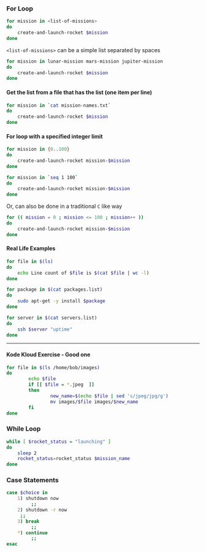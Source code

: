 ### For Loop

```bash
for mission in <list-of-missions>
do
	create-and-launch-rocket $mission
done
```

`<list-of-missions>` can be a simple list separated by spaces

```bash
for mission in lunar-mission mars-mission jupiter-mission
do
	create-and-launch-rocket $mission
done
```

#### Get the list from a file that has the list (one item per line)

```bash
for mission in `cat mission-names.txt`
do
	create-and-launch-rocket $mission
done
```

#### For loop with a specified integer limit

```bash
for mission in {0..100}
do
	create-and-launch-rocket mission-$mission
done

for mission in `seq 1 100`
do
	create-and-launch-rocket mission-$mission
done
```

Or, can also be done in a traditional `C` like way

```bash
for (( mission = 0 ; mission <= 100 ; mission++ ))
do
	create-and-launch-rocket mission-$mission
done
```

#### Real Life Examples

```bash
for file in $(ls)
do
	echo Line count of $file is $(cat $file | wc -l)
done

for package in $(cat packages.list)
do
	sudo apt-get -y install $package
done

for server in $(cat servers.list)
do
	ssh $server "uptime"
done
```

---

#### Kode Kloud Exercise - Good one

```bash
for file in $(ls /home/bob/images)
do
        echo $file
        if [[ $file = *.jpeg  ]]
        then
                new_name=$(echo $file | sed 's/jpeg/jpg/g')
                mv images/$file images/$new_name
        fi
done
```

### While Loop

```bash
while [ $rocket_status = "launching" ]
do
	sleep 2
	rocket_status=rocket_status $mission_name
done
```

### Case Statements

```bash
case $choice in
	1) shutdown now
		 ;;
	2) shutdown -r now
  	 ;;
	3) break
		 ;;
	*) continue 
		 ;;
esac
```

